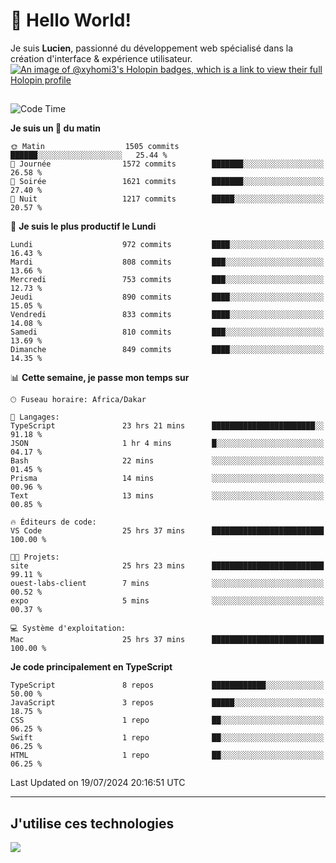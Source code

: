 # 👋 Hello World!

Je suis **Lucien**, passionné du développement web spécialisé dans la création d'interface & expérience utilisateur.
[![An image of @xyhomi3's Holopin badges, which is a link to view their full Holopin profile](https://holopin.me/xyhomi3)](https://holopin.io/@xyhomi3)

##

<!--START_SECTION:waka-->
![Code Time](http://img.shields.io/badge/Code%20Time-1%2C541%20hrs%2036%20mins-blue)

**Je suis un 🐤 du matin** 

```text
🌞 Matin                  1505 commits        ██████░░░░░░░░░░░░░░░░░░░   25.44 % 
🌆 Journée                1572 commits        ███████░░░░░░░░░░░░░░░░░░   26.58 % 
🌃 Soirée                 1621 commits        ███████░░░░░░░░░░░░░░░░░░   27.40 % 
🌙 Nuit                   1217 commits        █████░░░░░░░░░░░░░░░░░░░░   20.57 % 
```
📅 **Je suis le plus productif le Lundi** 

```text
Lundi                    972 commits         ████░░░░░░░░░░░░░░░░░░░░░   16.43 % 
Mardi                    808 commits         ███░░░░░░░░░░░░░░░░░░░░░░   13.66 % 
Mercredi                 753 commits         ███░░░░░░░░░░░░░░░░░░░░░░   12.73 % 
Jeudi                    890 commits         ████░░░░░░░░░░░░░░░░░░░░░   15.05 % 
Vendredi                 833 commits         ████░░░░░░░░░░░░░░░░░░░░░   14.08 % 
Samedi                   810 commits         ███░░░░░░░░░░░░░░░░░░░░░░   13.69 % 
Dimanche                 849 commits         ████░░░░░░░░░░░░░░░░░░░░░   14.35 % 
```


📊 **Cette semaine, je passe mon temps sur** 

```text
🕑︎ Fuseau horaire: Africa/Dakar

💬 Langages: 
TypeScript               23 hrs 21 mins      ███████████████████████░░   91.18 % 
JSON                     1 hr 4 mins         █░░░░░░░░░░░░░░░░░░░░░░░░   04.17 % 
Bash                     22 mins             ░░░░░░░░░░░░░░░░░░░░░░░░░   01.45 % 
Prisma                   14 mins             ░░░░░░░░░░░░░░░░░░░░░░░░░   00.96 % 
Text                     13 mins             ░░░░░░░░░░░░░░░░░░░░░░░░░   00.85 % 

🔥 Éditeurs de code: 
VS Code                  25 hrs 37 mins      █████████████████████████   100.00 % 

🐱‍💻 Projets: 
site                     25 hrs 23 mins      █████████████████████████   99.11 % 
ouest-labs-client        7 mins              ░░░░░░░░░░░░░░░░░░░░░░░░░   00.52 % 
expo                     5 mins              ░░░░░░░░░░░░░░░░░░░░░░░░░   00.37 % 

💻 Système d'exploitation: 
Mac                      25 hrs 37 mins      █████████████████████████   100.00 % 
```

**Je code principalement en TypeScript** 

```text
TypeScript               8 repos             ████████████░░░░░░░░░░░░░   50.00 % 
JavaScript               3 repos             █████░░░░░░░░░░░░░░░░░░░░   18.75 % 
CSS                      1 repo              ██░░░░░░░░░░░░░░░░░░░░░░░   06.25 % 
Swift                    1 repo              ██░░░░░░░░░░░░░░░░░░░░░░░   06.25 % 
HTML                     1 repo              ██░░░░░░░░░░░░░░░░░░░░░░░   06.25 % 
```




 Last Updated on 19/07/2024 20:16:51 UTC
<!--END_SECTION:waka-->
---

## J'utilise ces technologies

<p align="left">
  <a href="https://skillicons.dev">
    <img src="https://skillicons.dev/icons?i=ts,js,md,scss,tailwind,react,docker,express,astro,vite,nextjs,vercel,figma,ableton" />
  </a>
</p>

